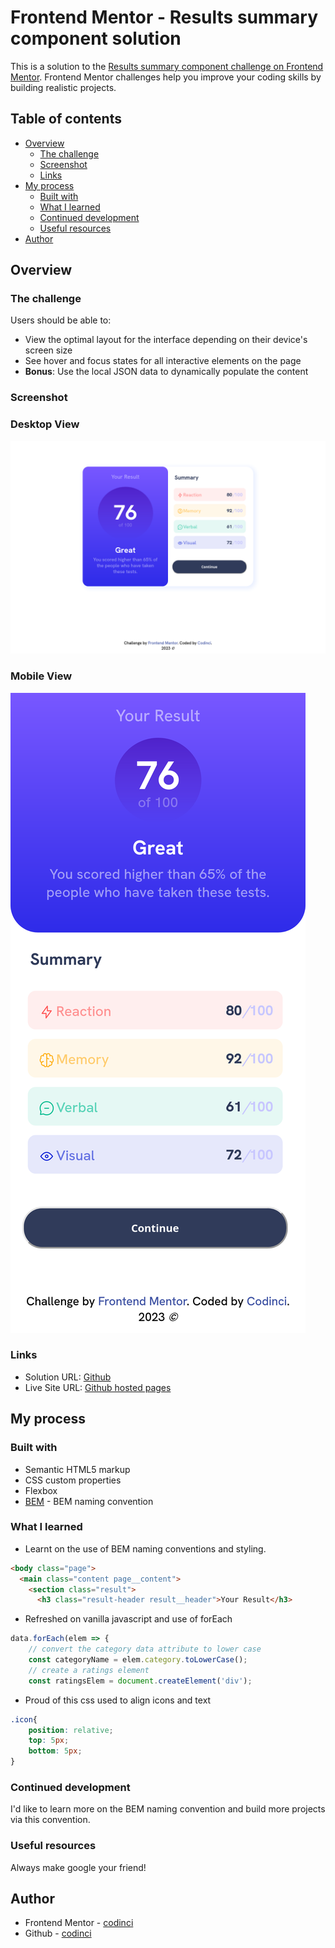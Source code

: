 # Frontend Mentor - Results summary component solution

This is a solution to the [Results summary component challenge on Frontend Mentor](https://www.frontendmentor.io/challenges/results-summary-component-CE_K6s0maV). Frontend Mentor challenges help you improve your coding skills by building realistic projects.

## Table of contents

- [Overview](#overview)
  - [The challenge](#the-challenge)
  - [Screenshot](#screenshot)
  - [Links](#links)
- [My process](#my-process)
  - [Built with](#built-with)
  - [What I learned](#what-i-learned)
  - [Continued development](#continued-development)
  - [Useful resources](#useful-resources)
- [Author](#author)

## Overview

### The challenge

Users should be able to:

- View the optimal layout for the interface depending on their device's screen size
- See hover and focus states for all interactive elements on the page
- **Bonus**: Use the local JSON data to dynamically populate the content

### Screenshot
### Desktop View
![Desktop View](./assets/images/screen-shot-desktop.png)

### Mobile View
![Mobile View](./assets/images/screen-shot-mobile.png)
### Links

- Solution URL: [Github](https://github.com/codinci/FrontendChallenges/tree/main/results-summary-component-main)
- Live Site URL: [Github hosted pages](https://codinci.github.io/FrontendChallenges/results-summary-component-main/)
## My process

### Built with

- Semantic HTML5 markup
- CSS custom properties
- Flexbox
- [BEM](https://en.bem.info/methodology/quick-start/) - BEM naming convention

### What I learned

- Learnt on the use of BEM naming conventions and styling.
```html
<body class="page">
  <main class="content page__content">
    <section class="result">
      <h3 class="result-header result__header">Your Result</h3>
```

- Refreshed on vanilla javascript and use of forEach
```js
data.forEach(elem => {
	// convert the category data attribute to lower case
	const categoryName = elem.category.toLowerCase();
	// create a ratings element
	const ratingsElem = document.createElement('div');
```

- Proud of this css used to align icons and text
```css
.icon{
	position: relative;
	top: 5px;
	bottom: 5px;
}
```
### Continued development

I'd like to learn more on the BEM naming convention and build more projects via this convention.

### Useful resources

Always make google your friend!

## Author

- Frontend Mentor - [codinci](https://www.frontendmentor.io/profile/codinci)
- Github - [codinci](https://github.com/codinci)

